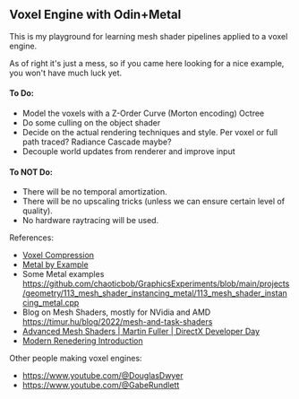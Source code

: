 ## Voxel Engine with Odin+Metal

This is my playground for learning mesh shader pipelines applied to a voxel engine.

As of right it's just a mess, so if you came here looking for a nice example, you won't have much luck yet.

#### To Do:
 - Model the voxels with a Z-Order Curve (Morton encoding) Octree 
 - Do some culling on the object shader
 - Decide on the actual rendering techniques and style. Per voxel or full path traced? Radiance Cascade maybe?
 - Decouple world updates from renderer and improve input

#### To NOT Do:
 - There will be no temporal amortization.
 - There will be no upscaling tricks (unless we can ensure certain level of quality).
 - No hardware raytracing will be used.

References:
 - [Voxel Compression](https://eisenwave.github.io/voxel-compression-docs/) 
 - [Metal by Example](https://metalbyexample.com/mesh-shaders/)
 - Some Metal examples https://github.com/chaoticbob/GraphicsExperiments/blob/main/projects/geometry/113_mesh_shader_instancing_metal/113_mesh_shader_instancing_metal.cpp
 - Blog on Mesh Shaders, mostly for NVidia and AMD https://timur.hu/blog/2022/mesh-and-task-shaders
 - [Advanced Mesh Shaders | Martin Fuller | DirectX Developer Day](https://www.youtube.com/watch?v=0sJ_g-aWriQ)
 - [Modern Renedering Introduction](https://alelievr.github.io/Modern-Rendering-Introduction/MeshShaders/)

 
Other people making voxel engines:
 - https://www.youtube.com/@DouglasDwyer
 - https://www.youtube.com/@GabeRundlett